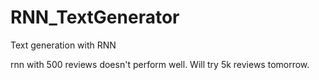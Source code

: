 # RNN_TextGenerator
Text generation with RNN

rnn with 500 reviews doesn't perform well. Will try 5k reviews tomorrow.
